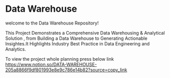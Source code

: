 # Data Warehouse 

welcome to the Data Warehouse Repository!

This Project Demonstrates a Comprehensive Data Warehousing & Analytical Solution , from Building a Data Warehouse to Generating Actionable Insightes.It Highlights Industry Best Practice in Data Engineering and Analytics.


To view the project whole planning press below link
https://www.notion.so/DATA-WAREHOUSE-205a8866f9df801993e8e9c786e14b82?source=copy_link

